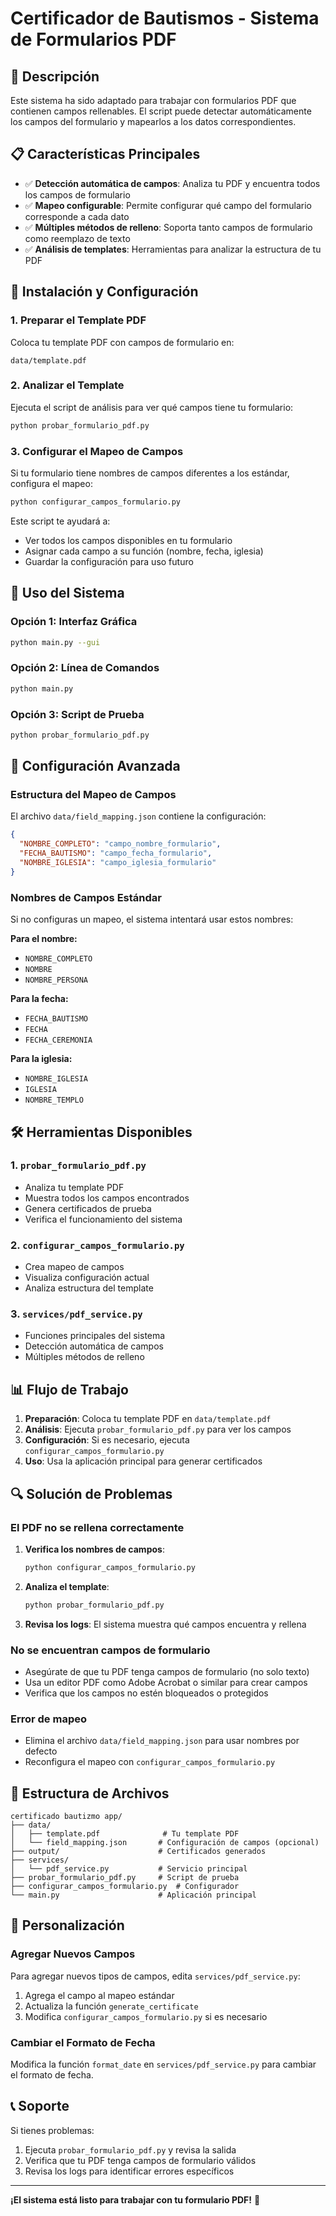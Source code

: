 # Certificador de Bautismos - Sistema de Formularios PDF

## 🎯 Descripción

Este sistema ha sido adaptado para trabajar con formularios PDF que contienen campos rellenables. El script puede detectar automáticamente los campos del formulario y mapearlos a los datos correspondientes.

## 📋 Características Principales

- ✅ **Detección automática de campos**: Analiza tu PDF y encuentra todos los campos de formulario
- ✅ **Mapeo configurable**: Permite configurar qué campo del formulario corresponde a cada dato
- ✅ **Múltiples métodos de relleno**: Soporta tanto campos de formulario como reemplazo de texto
- ✅ **Análisis de templates**: Herramientas para analizar la estructura de tu PDF

## 🚀 Instalación y Configuración

### 1. Preparar el Template PDF

Coloca tu template PDF con campos de formulario en:
```
data/template.pdf
```

### 2. Analizar el Template

Ejecuta el script de análisis para ver qué campos tiene tu formulario:

```bash
python probar_formulario_pdf.py
```

### 3. Configurar el Mapeo de Campos

Si tu formulario tiene nombres de campos diferentes a los estándar, configura el mapeo:

```bash
python configurar_campos_formulario.py
```

Este script te ayudará a:
- Ver todos los campos disponibles en tu formulario
- Asignar cada campo a su función (nombre, fecha, iglesia)
- Guardar la configuración para uso futuro

## 📝 Uso del Sistema

### Opción 1: Interfaz Gráfica
```bash
python main.py --gui
```

### Opción 2: Línea de Comandos
```bash
python main.py
```

### Opción 3: Script de Prueba
```bash
python probar_formulario_pdf.py
```

## 🔧 Configuración Avanzada

### Estructura del Mapeo de Campos

El archivo `data/field_mapping.json` contiene la configuración:

```json
{
  "NOMBRE_COMPLETO": "campo_nombre_formulario",
  "FECHA_BAUTISMO": "campo_fecha_formulario", 
  "NOMBRE_IGLESIA": "campo_iglesia_formulario"
}
```

### Nombres de Campos Estándar

Si no configuras un mapeo, el sistema intentará usar estos nombres:

**Para el nombre:**
- `NOMBRE_COMPLETO`
- `NOMBRE`
- `NOMBRE_PERSONA`

**Para la fecha:**
- `FECHA_BAUTISMO`
- `FECHA`
- `FECHA_CEREMONIA`

**Para la iglesia:**
- `NOMBRE_IGLESIA`
- `IGLESIA`
- `NOMBRE_TEMPLO`

## 🛠️ Herramientas Disponibles

### 1. `probar_formulario_pdf.py`
- Analiza tu template PDF
- Muestra todos los campos encontrados
- Genera certificados de prueba
- Verifica el funcionamiento del sistema

### 2. `configurar_campos_formulario.py`
- Crea mapeo de campos
- Visualiza configuración actual
- Analiza estructura del template

### 3. `services/pdf_service.py`
- Funciones principales del sistema
- Detección automática de campos
- Múltiples métodos de relleno

## 📊 Flujo de Trabajo

1. **Preparación**: Coloca tu template PDF en `data/template.pdf`
2. **Análisis**: Ejecuta `probar_formulario_pdf.py` para ver los campos
3. **Configuración**: Si es necesario, ejecuta `configurar_campos_formulario.py`
4. **Uso**: Usa la aplicación principal para generar certificados

## 🔍 Solución de Problemas

### El PDF no se rellena correctamente

1. **Verifica los nombres de campos**:
   ```bash
   python configurar_campos_formulario.py
   ```

2. **Analiza el template**:
   ```bash
   python probar_formulario_pdf.py
   ```

3. **Revisa los logs**: El sistema muestra qué campos encuentra y rellena

### No se encuentran campos de formulario

- Asegúrate de que tu PDF tenga campos de formulario (no solo texto)
- Usa un editor PDF como Adobe Acrobat o similar para crear campos
- Verifica que los campos no estén bloqueados o protegidos

### Error de mapeo

- Elimina el archivo `data/field_mapping.json` para usar nombres por defecto
- Reconfigura el mapeo con `configurar_campos_formulario.py`

## 📁 Estructura de Archivos

```
certificado bautizmo app/
├── data/
│   ├── template.pdf              # Tu template PDF
│   └── field_mapping.json       # Configuración de campos (opcional)
├── output/                      # Certificados generados
├── services/
│   └── pdf_service.py           # Servicio principal
├── probar_formulario_pdf.py     # Script de prueba
├── configurar_campos_formulario.py  # Configurador
└── main.py                      # Aplicación principal
```

## 🎨 Personalización

### Agregar Nuevos Campos

Para agregar nuevos tipos de campos, edita `services/pdf_service.py`:

1. Agrega el campo al mapeo estándar
2. Actualiza la función `generate_certificate`
3. Modifica `configurar_campos_formulario.py` si es necesario

### Cambiar el Formato de Fecha

Modifica la función `format_date` en `services/pdf_service.py` para cambiar el formato de fecha.

## 📞 Soporte

Si tienes problemas:

1. Ejecuta `probar_formulario_pdf.py` y revisa la salida
2. Verifica que tu PDF tenga campos de formulario válidos
3. Revisa los logs para identificar errores específicos

---

**¡El sistema está listo para trabajar con tu formulario PDF!** 🎉 